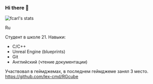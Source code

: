 ### Hi there 👋

<!--
**lex-cmd/lex-cmd** is a ✨ _special_ ✨ repository because its `README.md` (this file) appears on your GitHub profile.

Here are some ideas to get you started:

- 🔭 I’m currently working on ...
- 🌱 I’m currently learning ...
- 👯 I’m looking to collaborate on ...
- 🤔 I’m looking for help with ...
- 💬 Ask me about ...
- 📫 How to reach me: ...
- 😄 Pronouns: ...
- ⚡ Fun fact: ...
-->
![fcarl's stats](https://badge42.herokuapp.com/api/stats/fcarl)

Ru

Студент в школе 21.
Навыки:
* С/С++
* Unreal Engine (blueprints)
* Git
* Английский (чтение документации)

Участвовал в геймджемах, в последнем геймджеме занял 3 место. https://github.com/lex-cmd/RGcube

